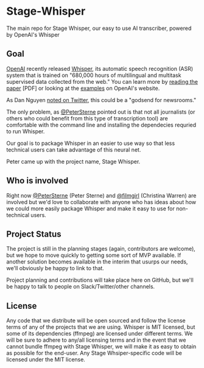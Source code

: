 # Stage-Whisper
The main repo for Stage Whisper, our easy to use AI transcriber, powered by OpenAI's Whisper

## Goal

[OpenAI](https://openai.com/blog/whisper/) recently released [Whisper](https://github.com/openai/whisper), its automatic speech recognition (ASR) system that is trained on "680,000 hours of multilingual and multitask supervised data collected from the web." You can learn more by [reading the paper](https://cdn.openai.com/papers/whisper.pdf) [PDF] or looking at the [examples](https://openai.com/blog/whisper/) on OpenAI's website.

As Dan Nguyen [noted on Twitter](https://twitter.com/dancow/status/1572749731704573957), this could be a "godsend for newsrooms."

The only problem, as [@PeterSterne](https://github.com/petersterne) pointed out is that not all journalists (or others who could benefit from this type of transcription tool) are comfortable with the command line and installing the dependecies requried to run Whisper.

Our goal is to package Whisper in an easier to use way so that less technical users can take advantage of this neural net.

Peter came up with the project name, Stage Whisper.

## Who is involved

Right now [@PeterSterne](https://github.com/petersterne) (Peter Sterne) and [@filmgirl](https://github.com/filmgirl) (Christina Warren) are involved but we'd love to collaborate with anyone who has ideas about how we could more easily package Whisper and make it easy to use for non-technical users.

## Project Status

The project is still in the planning stages (again, contributors are welcome), but we hope to move quickly to getting some sort of MVP available. If another solution becomes available in the interim that usurps our needs, we'll obviously be happy to link to that.

Project planning and contributions will take place here on GitHub, but we'll be happy to talk to people on Slack/Twitter/other channels.

## License

Any code that we distribute will be open sourced and follow the license terms of any of the projects that we are using. Whisper is MIT licensed, but some of its dependencies (ffmpeg) are licensed under different terms. We will be sure to adhere to any/all licensing terms and in the event that we cannot bundle ffmpeg with Stage Whisper, we will make it as easy to obtain as possible for the end-user. Any Stage Whsiper-specific code will be licensed under the MIT license.

